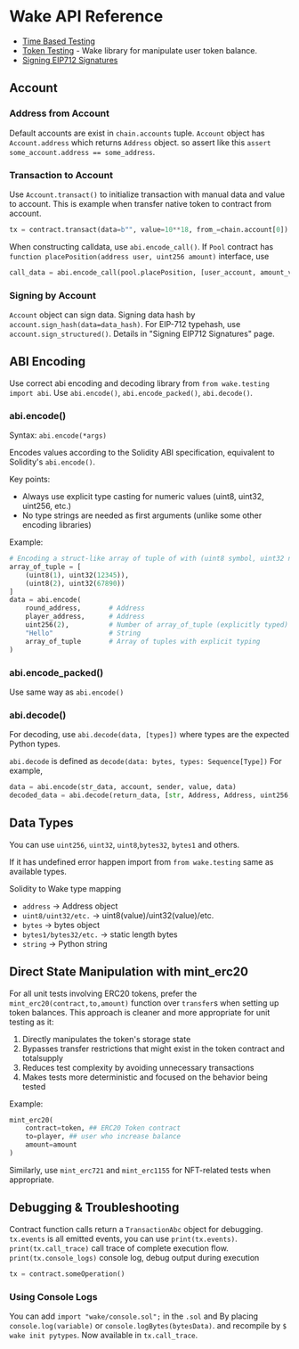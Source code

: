 # Wake API Reference

- [Time Based Testing](time-based-testing.md)
- [Token Testing](token-testing.md) - Wake library for manipulate user token balance.
- [Signing EIP712 Signatures](permit-functions-with-eip712-signatures.md)

## Account

### Address from Account

Default accounts are exist in `chain.accounts` tuple.
`Account` object has `Account.address` which returns `Address` object.
so assert like this `assert some_account.address == some_address`.

### Transaction to Account

Use `Account.transact()` to initialize transaction with manual data and value to account.
This is example when transfer native token to contract from account.

```py
tx = contract.transact(data=b"", value=10**18, from_=chain.account[0])
```

When constructing calldata, use `abi.encode_call()`.
If `Pool` contract has `function placePosition(address user, uint256 amount)` interface, use

```python
call_data = abi.encode_call(pool.placePosition, [user_account, amount_value])
```

### Signing by Account

`Account` object can sign data.
Signing data hash by `account.sign_hash(data=data_hash)`.
For EIP-712 typehash, use `account.sign_structured()`.
Details in "Signing EIP712 Signatures" page.

## ABI Encoding

Use correct abi encoding and decoding library from `from wake.testing import abi`.
Use `abi.encode()`, `abi.encode_packed()`, `abi.decode()`.

### abi.encode()

Syntax: `abi.encode(*args)`

Encodes values according to the Solidity ABI specification, equivalent to Solidity's `abi.encode()`.

Key points:

- Always use explicit type casting for numeric values (uint8, uint32, uint256, etc.)
- No type strings are needed as first arguments (unlike some other encoding libraries)

Example:

```python
# Encoding a struct-like array of tuple of with (uint8 symbol, uint32 numbers)
array_of_tuple = [
    (uint8(1), uint32(12345)),
    (uint8(2), uint32(67890))
]
data = abi.encode(
    round_address,       # Address
    player_address,      # Address
    uint256(2),          # Number of array_of_tuple (explicitly typed)
    "Hello"              # String
    array_of_tuple       # Array of tuples with explicit typing
)
```

### abi.encode_packed()

Use same way as `abi.encode()`

### abi.decode()

For decoding, use `abi.decode(data, [types])` where types are the expected Python types.

`abi.decode` is defined as `decode(data: bytes, types: Sequence[Type])`
For example,

```python
data = abi.encode(str_data, account, sender, value, data)
decoded_data = abi.decode(return_data, [str, Address, Address, uint256, bytes])
```

## Data Types

You can use `uint256`, `uint32`, `uint8`,`bytes32`, `bytes1` and others.

If it has undefined error happen import from `from wake.testing` same as available types.

Solidity to Wake type mapping

- `address` → Address object
- `uint8/uint32/etc.` → uint8(value)/uint32(value)/etc.
- `bytes` → bytes object
- `bytes1/bytes32/etc.` → static length bytes
- `string` → Python string

## Direct State Manipulation with mint_erc20

For all unit tests involving ERC20 tokens, prefer the `mint_erc20(contract,to,amount)` function over `transfer`s when setting up token balances. This approach is cleaner and more appropriate for unit testing as it:

1. Directly manipulates the token's storage state
2. Bypasses transfer restrictions that might exist in the token contract and totalsupply
3. Reduces test complexity by avoiding unnecessary transactions
4. Makes tests more deterministic and focused on the behavior being tested

Example:

```python
mint_erc20(
    contract=token, ## ERC20 Token contract
    to=player, ## user who increase balance
    amount=amount
)
```

Similarly, use `mint_erc721` and `mint_erc1155` for NFT-related tests when appropriate.

## Debugging & Troubleshooting

Contract function calls return a `TransactionAbc` object for debugging.
`tx.events` is all emitted events, you can use `print(tx.events)`.
`print(tx.call_trace)` call trace of complete execution flow.
`print(tx.console_logs)` console log, debug output during execution

```python
tx = contract.someOperation()
```

### Using Console Logs

You can add `import "wake/console.sol";` in the `.sol` and
By placing `console.log(variable)` or `console.logBytes(bytesData)`. and recompile by `$ wake init pytypes`.
Now available in `tx.call_trace`.
